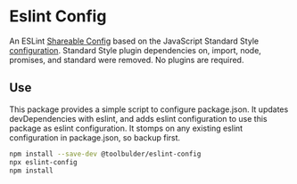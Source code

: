 # Eslint Config

An ESLint [Shareable Config](http://eslint.org/docs/developer-guide/shareable-configs) based on the JavaScript Standard Style [configuration](https://github.com/standard/eslint-config-standard). Standard Style plugin dependencies on, import, node, promises, and standard were removed. No plugins are required.

## Use

This package provides a simple script to configure package.json. It updates devDependencies with eslint, and adds eslint configuration to use this package as eslint configuration. It stomps on any existing eslint configuration in package.json, so backup first.

```bash
npm install --save-dev @toolbulder/eslint-config
npx eslint-config
npm install
```
